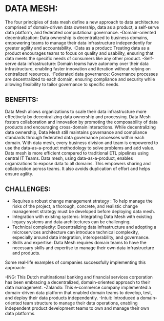 
# DATA MESH:

The four principles of data mesh define a new approach to data architecture comprised of domain-driven data ownership, data as a product, a self-serve data platform, and federated computational governance.
-Domain-oriented decentralization: Data ownership is decentralized to business domains, empowering teams to manage their data infrastructure independently for greater agility and accountability.
-Data as a product: Treating data as a product encourages teams to focus on quality and usability, ensuring that data meets the specific needs of consumers like any other product.
-Self-serve data infrastructure: Domain teams have autonomy over their data infrastructure, enabling faster innovation and iteration without relying on centralized resources.
-Federated data governance: Governance processes are decentralized to each domain, ensuring compliance and security while allowing flexibility to tailor governance to specific needs.

## BENEFITS:

Data Mesh allows organizations to scale their data infrastructure more effectively by decentralizing data ownership and processing. Data Mesh fosters collaboration and innovation by promoting the composability of data products and encouraging cross-domain interactions. While decentralizing data ownership, Data Mesh still maintains governance and compliance standards through federated data governance processes within each domain. With data mesh, every business division and team is empowered to use the data-as-a-product methodology to solve problems and add value. Data mesh is more efficient compared to traditional ETL pipelines using central IT Teams. Data mesh, using data-as-a-product, enables organizations to expose data to all domains. This empowers sharing and collaboration across teams. It also avoids duplication of effort and helps ensure agility. 

## CHALLENGES:

- Requires a robust change management strategy : To help manage the risks of the project, a thorough, concrete, and realistic change management strategy must be developed before deploying data mesh. 
- Integration with existing systems: Integrating Data Mesh with existing legacy systems and data architectures can be challenging. 
- Technical complexity: Decentralizing data infrastructure and adopting a microservices architecture can introduce technical complexity, especially around data integration, interoperability, and governance.
- Skills and expertise: Data Mesh requires domain teams to have the necessary skills and expertise to manage their own data infrastructure and products.

Some real-life examples of companies successfully implementing this approach:

-ING: This Dutch multinational banking and financial services corporation has been embracing a decentralized, domain-oriented approach to their data management.
-Zalando: This e-commerce company implemented a domain-driven data platform that enabled domain teams to develop, test, and deploy their data products independently.
-Intuit: Introduced a domain-oriented team structure to manage their data operations, enabling independent product development teams to own and manage their own data platforms.

